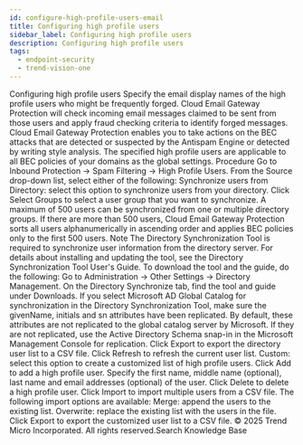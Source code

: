 ```yaml
---
id: configure-high-profile-users-email
title: Configuring high profile users
sidebar_label: Configuring high profile users
description: Configuring high profile users
tags:
  - endpoint-security
  - trend-vision-one
---
```


 Configuring high profile users Specify the email display names of the high profile users who might be frequently forged. Cloud Email Gateway Protection will check incoming email messages claimed to be sent from those users and apply fraud checking criteria to identify forged messages. Cloud Email Gateway Protection enables you to take actions on the BEC attacks that are detected or suspected by the Antispam Engine or detected by writing style analysis. The specified high profile users are applicable to all BEC policies of your domains as the global settings. Procedure Go to Inbound Protection → Spam Filtering → High Profile Users. From the Source drop-down list, select either of the following: Synchronize users from Directory: select this option to synchronize users from your directory. Click Select Groups to select a user group that you want to synchronize. A maximum of 500 users can be synchronized from one or multiple directory groups. If there are more than 500 users, Cloud Email Gateway Protection sorts all users alphanumerically in ascending order and applies BEC policies only to the first 500 users. Note The Directory Synchronization Tool is required to synchronize user information from the directory server. For details about installing and updating the tool, see the Directory Synchronization Tool User's Guide. To download the tool and the guide, do the following: Go to Administration → Other Settings → Directory Management. On the Directory Synchronize tab, find the tool and guide under Downloads. If you select Microsoft AD Global Catalog for synchronization in the Directory Synchronization Tool, make sure the givenName, initials and sn attributes have been replicated. By default, these attributes are not replicated to the global catalog server by Microsoft. If they are not replicated, use the Active Directory Schema snap-in in the Microsoft Management Console for replication. Click Export to export the directory user list to a CSV file. Click Refresh to refresh the current user list. Custom: select this option to create a customized list of high profile users. Click Add to add a high profile user. Specify the first name, middle name (optional), last name and email addresses (optional) of the user. Click Delete to delete a high profile user. Click Import to import multiple users from a CSV file. The following import options are available: Merge: append the users to the existing list. Overwrite: replace the existing list with the users in the file. Click Export to export the customized user list to a CSV file. © 2025 Trend Micro Incorporated. All rights reserved.Search Knowledge Base